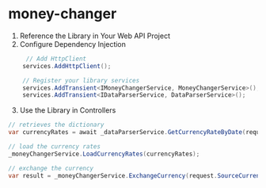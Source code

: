 # money-changer

1. Reference the Library in Your Web API Project
2. Configure Dependency Injection
```cs
     // Add HttpClient
    services.AddHttpClient();

    // Register your library services
    services.AddTransient<IMoneyChangerService, MoneyChangerService>();
    services.AddTransient<IDataParserService, DataParserService>();
```

3. Use the Library in Controllers
 ```cs
 // retrieves the dictionary 
 var currencyRates = await _dataParserService.GetCurrencyRateByDate(request.Date);

 // load the currency rates
 _moneyChangerService.LoadCurrencyRates(currencyRates);

 // exchange the currency
 var result = _moneyChangerService.ExchangeCurrency(request.SourceCurrency, request.DestinationCurrency, request.Amount, request.Date);
                
 ```
